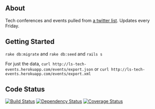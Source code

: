 ## About
Tech conferences and events pulled from [a twitter list](https://twitter.com/dianagliu/conferences/members). Updates every Friday.

## Getting Started
`rake db:migrate` and `rake db:seed` and `rails s`

For just the data, `curl http://ls-tech-events.herokuapp.com/events/export.json` or `curl http://ls-tech-events.herokuapp.com/events/export.xml`

## Code Status
[![Build Status](https://travis-ci.org/dianaliu/ls-tech-events.png?branch=master)](https://travis-ci.org/dianaliu/ls-tech-events)
[![Dependency Status](https://gemnasium.com/dianaliu/ls-tech-events.png)](https://gemnasium.com/dianaliu/ls-tech-events)
[![Coverage Status](https://coveralls.io/repos/dianaliu/ls-tech-events/badge.png)](https://coveralls.io/r/dianaliu/ls-tech-events)

